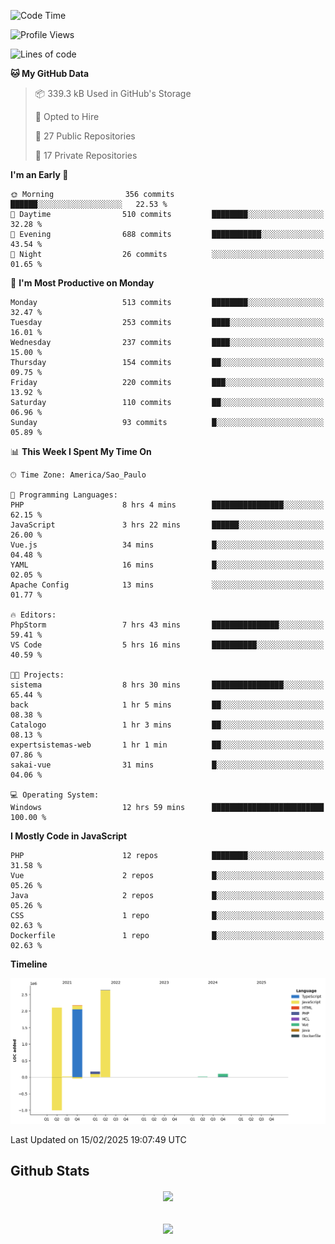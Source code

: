  
<!--START_SECTION:waka-->
![Code Time](http://img.shields.io/badge/Code%20Time-1%2C795%20hrs%2018%20mins-blue)

![Profile Views](http://img.shields.io/badge/Profile%20Views-0-blue)

![Lines of code](https://img.shields.io/badge/From%20Hello%20World%20I%27ve%20Written-7.2%20million%20lines%20of%20code-blue)

**🐱 My GitHub Data** 

> 📦 339.3 kB Used in GitHub's Storage 
 > 
> 💼 Opted to Hire
 > 
> 📜 27 Public Repositories 
 > 
> 🔑 17 Private Repositories 
 > 
**I'm an Early 🐤** 

```text
🌞 Morning                356 commits         ██████░░░░░░░░░░░░░░░░░░░   22.53 % 
🌆 Daytime                510 commits         ████████░░░░░░░░░░░░░░░░░   32.28 % 
🌃 Evening                688 commits         ███████████░░░░░░░░░░░░░░   43.54 % 
🌙 Night                  26 commits          ░░░░░░░░░░░░░░░░░░░░░░░░░   01.65 % 
```
📅 **I'm Most Productive on Monday** 

```text
Monday                   513 commits         ████████░░░░░░░░░░░░░░░░░   32.47 % 
Tuesday                  253 commits         ████░░░░░░░░░░░░░░░░░░░░░   16.01 % 
Wednesday                237 commits         ████░░░░░░░░░░░░░░░░░░░░░   15.00 % 
Thursday                 154 commits         ██░░░░░░░░░░░░░░░░░░░░░░░   09.75 % 
Friday                   220 commits         ███░░░░░░░░░░░░░░░░░░░░░░   13.92 % 
Saturday                 110 commits         ██░░░░░░░░░░░░░░░░░░░░░░░   06.96 % 
Sunday                   93 commits          █░░░░░░░░░░░░░░░░░░░░░░░░   05.89 % 
```


📊 **This Week I Spent My Time On** 

```text
🕑︎ Time Zone: America/Sao_Paulo

💬 Programming Languages: 
PHP                      8 hrs 4 mins        ████████████████░░░░░░░░░   62.15 % 
JavaScript               3 hrs 22 mins       ██████░░░░░░░░░░░░░░░░░░░   26.00 % 
Vue.js                   34 mins             █░░░░░░░░░░░░░░░░░░░░░░░░   04.48 % 
YAML                     16 mins             █░░░░░░░░░░░░░░░░░░░░░░░░   02.05 % 
Apache Config            13 mins             ░░░░░░░░░░░░░░░░░░░░░░░░░   01.77 % 

🔥 Editors: 
PhpStorm                 7 hrs 43 mins       ███████████████░░░░░░░░░░   59.41 % 
VS Code                  5 hrs 16 mins       ██████████░░░░░░░░░░░░░░░   40.59 % 

🐱‍💻 Projects: 
sistema                  8 hrs 30 mins       ████████████████░░░░░░░░░   65.44 % 
back                     1 hr 5 mins         ██░░░░░░░░░░░░░░░░░░░░░░░   08.38 % 
Catalogo                 1 hr 3 mins         ██░░░░░░░░░░░░░░░░░░░░░░░   08.13 % 
expertsistemas-web       1 hr 1 min          ██░░░░░░░░░░░░░░░░░░░░░░░   07.86 % 
sakai-vue                31 mins             █░░░░░░░░░░░░░░░░░░░░░░░░   04.06 % 

💻 Operating System: 
Windows                  12 hrs 59 mins      █████████████████████████   100.00 % 
```

**I Mostly Code in JavaScript** 

```text
PHP                      12 repos            ████████░░░░░░░░░░░░░░░░░   31.58 % 
Vue                      2 repos             █░░░░░░░░░░░░░░░░░░░░░░░░   05.26 % 
Java                     2 repos             █░░░░░░░░░░░░░░░░░░░░░░░░   05.26 % 
CSS                      1 repo              █░░░░░░░░░░░░░░░░░░░░░░░░   02.63 % 
Dockerfile               1 repo              █░░░░░░░░░░░░░░░░░░░░░░░░   02.63 % 
```



**Timeline**

![Lines of Code chart](https://raw.githubusercontent.com/MaueDev/MaueDev/main/assets/bar_graph.png)


 Last Updated on 15/02/2025 19:07:49 UTC
<!--END_SECTION:waka-->

## Github Stats  
<div align="center"><img src="https://github-readme-stats.vercel.app/api/top-langs/?username=MaueDev&hide_border=true&layout=compact" align="center" /></div>  

<br/>  

<br/>  

<div align="center">
<img src="https://komarev.com/ghpvc/?username=MaueDev&&style=flat-square" align="center" />
</div>  
  
